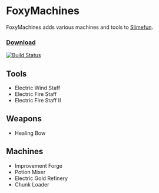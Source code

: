 # FoxyMachines
FoxyMachines adds various machines and tools to [Slimefun](https://github.com/Slimefun/Slimefun4).

### [Download](https://thebusybiscuit.github.io/builds/GallowsDove/FoxyMachines/master/)
[![Build Status](https://thebusybiscuit.github.io/builds/GallowsDove/FoxyMachines/master/badge.svg)](https://thebusybiscuit.github.io/builds/GallowsDove/FoxyMachines/master)

## Tools
* Electric Wind Staff
* Electric Fire Staff
* Electric Fire Staff II
## Weapons
* Healing Bow
## Machines
* Improvement Forge
* Potion Mixer
* Electric Gold Refinery
* Chunk Loader
